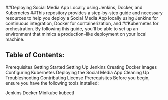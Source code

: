 ##Deploying Social Media App Locally using Jenkins, Docker, and Kubernetes
##This repository provides a step-by-step guide and necessary resources to help you deploy a Social Media App locally using Jenkins for continuous integration, Docker for containerization, and ##Kubernetes for orchestration. By following this guide, you'll be able to set up an environment that mimics a production-like deployment on your local machine.

## Table of Contents:

Prerequisites
Getting Started
Setting Up Jenkins
Creating Docker Images
Configuring Kubernetes
Deploying the Social Media App
Cleaning Up
Troubleshooting
Contributing
License
Prerequisites
Before you begin, ensure you have the following tools installed:

Jenkins
Docker
Minikube
kubectl
